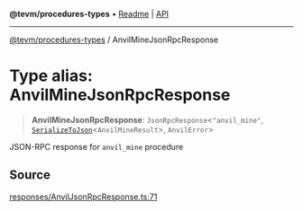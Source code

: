 **@tevm/procedures-types** • [Readme](../README.md) \| [API](../globals.md)

***

[@tevm/procedures-types](../README.md) / AnvilMineJsonRpcResponse

# Type alias: AnvilMineJsonRpcResponse

> **AnvilMineJsonRpcResponse**: `JsonRpcResponse`\<`"anvil_mine"`, [`SerializeToJson`](SerializeToJson.md)\<`AnvilMineResult`\>, `AnvilError`\>

JSON-RPC response for `anvil_mine` procedure

## Source

[responses/AnvilJsonRpcResponse.ts:71](https://github.com/evmts/tevm-monorepo/blob/main/packages/procedures-types/src/responses/AnvilJsonRpcResponse.ts#L71)
